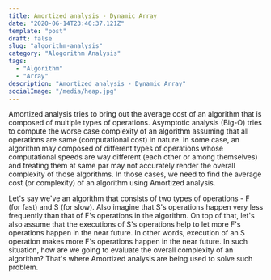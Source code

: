 ```yaml
---
title: Amortized analysis - Dynamic Array
date: "2020-06-14T23:46:37.121Z"
template: "post"
draft: false
slug: "algorithm-analysis"
category: "Alogorithm Analysis"
tags:
  - "Algorithm"
  - "Array"
description: "Amortized analysis - Dynamic Array"
socialImage: "/media/heap.jpg"
---
```

Amortized analysis tries to bring out the average cost of an algorithm that is composed of multiple types of operations. Asymptotic analysis (Big-O) tries to compute the worse case complexity of an algorithm assuming that all operations are same (computational cost) in nature. In some case, an algorithm may composed of different types of operations whose computational speeds are way different (each other or among themselves) and treating them at same par may not accurately render the overall complexity of those algorithms. In those cases, we need to find the average cost (or complexity) of an algorithm using Amortized analysis.

Let's say we've an algorithm that consists of two types of operations - F (for fast) and S (for slow). Also imagine that S's operations happen very less frequently than that of F's operations in the algorithm. On top of that, let's also assume that the executions of S's operations help to let more F's operations happen in the near future. In other words, execution of an S operation makes more F's operations happen in the near future. In such situation, how are we going to evaluate the overall complexity of an algorithm? That's where Amortized analysis are being used to solve such problem. 